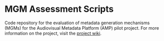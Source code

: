# MGM Assessment Scripts

Code repository for the evaluation of metadata generation mechanisms (MGMs) for the Audiovisual Metadata Platform (AMP) pilot project. For more information on the project, visit the [project wiki](https://wiki.dlib.indiana.edu/pages/viewpage.action?pageId=531699941). 